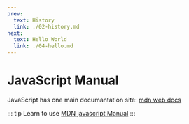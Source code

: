 ```yaml
---
prev:
  text: History
  link: ./02-history.md 
next: 
  text: Hello World
  link: ./04-hello.md
---
```

# JavaScript Manual

JavaScript has one main documantation site: [mdn web docs](https://developer.mozilla.org/en-US/docs/Web/JavaScript)

::: tip
Learn to use [MDN javascript Manual](https://developer.mozilla.org/en-US/docs/Web/JavaScript/Reference
)
:::
